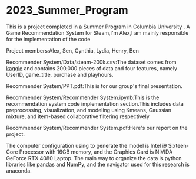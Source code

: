 # 2023_Summer_Program
This is a project completed in a Summer Program in Columbia University . A Game Recommendation System for Steam,I'm Alex,I am mainly responsible for the implementation of the code

Project members:Alex, Sen, Cynthia, Lydia, Henry, Ben

Recommender System/Data/steam-200k.csv:The dataset comes from [kaggle](https://www.kaggle.com/datasets/tamber/steam-video-games) and contains 200,000 pieces of data and four features, namely UserID, game_title, purchase and playhours.

Recommender System/PPT.pdf:This is for our group's final presentation.

Recommender System/Recommender System.ipynb:This is the recommendation system code implementation section.This includes data preprocessing, visualization, and modeling using Kmeans, Gaussian mixture, and item-based collaborative filtering respectively

Recommender System/Recommender System.pdf:Here's our report on the project.

The computer configuration using to generate the model is Intel i9 Sixteen-Core Processor with 16GB memory, and the Graphics Card is NIVIDA GeForce RTX 4080 Laptop. The main way to organize the data is python libraries like pandas and NumPy, and the navigator used for this research is anaconda.
